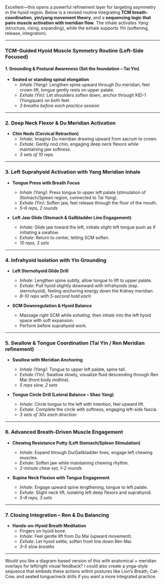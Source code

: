 Excellent—this opens a powerful refinement layer for targeting asymmetry in the hyoid region. Below is a revised routine integrating **TCM breath-coordination**, **yin/yang movement theory**, and a **sequencing logic that pairs muscle activation with meridian flow**. The inhale activates *Yang* (structure, rising, expanding), while the exhale supports *Yin* (softening, release, integration).

---

### **TCM-Guided Hyoid Muscle Symmetry Routine (Left-Side Focused)**

#### **1. Grounding & Postural Awareness (Set the foundation – Tai Yin)**
- **Seated or standing spinal elongation**
  - *Inhale (Yang)*: Lengthen spine upward through Du meridian, feel crown lift, tongue gently rests on upper palate.
  - *Exhale (Yin)*: Let shoulders soften down, anchor through KID-1 (Yongquan) on both feet.
  - *3 breaths before each practice session*

---

### **2. Deep Neck Flexor & Du Meridian Activation**
- **Chin Nods (Cervical Retraction)**
  - *Inhale*: Imagine Du meridian drawing upward from sacrum to crown.
  - *Exhale*: Gently nod chin, engaging deep neck flexors while maintaining jaw softness.
  - *3 sets of 10 reps*

---

### **3. Left Suprahyoid Activation with Yang Meridian Inhale**
- **Tongue Press with Breath Focus**
  - *Inhale (Yang)*: Press tongue to upper left palate (stimulation of Stomach/Spleen region, connected to Tai Yang).
  - *Exhale (Yin)*: Soften jaw, feel release through the floor of the mouth.
  - *5–6 reps, 2 rounds*

- **Left Jaw Glide (Stomach & Gallbladder Line Engagement)**
  - *Inhale*: Glide jaw toward the left, initiate slight left tongue push as if initiating a swallow.
  - *Exhale*: Return to center, letting SCM soften.
  - *10 reps, 3 sets*

---

### **4. Infrahyoid Isolation with Yin Grounding**
- **Left Sternohyoid Glide Drill**
  - *Inhale*: Lengthen spine subtly, allow tongue to lift to upper palate.
  - *Exhale*: Pull hyoid slightly downward with infrahyoids (esp. sternohyoid), feeling anchoring energy down the Kidney meridian.
  - *8–10 reps with 5-second hold each*

- **SCM Downregulation & Hyoid Balance**
  - Massage right SCM while *exhaling*, then *inhale* into the left hyoid space with soft expansion.
  - Perform before suprahyoid work.

---

### **5. Swallow & Tongue Coordination (Tai Yin / Ren Meridian refinement)**
- **Swallow with Meridian Anchoring**
  - *Inhale (Yang)*: Tongue to upper left palate, spine tall.
  - *Exhale (Yin)*: Swallow slowly, visualize fluid descending through Ren Mai (front body midline).
  - *5 reps slow, 2 sets*

- **Tongue Circle Drill (Lateral Balance – Shao Yang)**
  - *Inhale*: Circle tongue to the left with intention, feel upward lift.
  - *Exhale*: Complete the circle with softness, engaging left-side fascia.
  - *3 sets of 30s each direction*

---

### **6. Advanced Breath-Driven Muscle Engagement**
- **Chewing Resistance Putty (Left Stomach/Spleen Stimulation)**
  - *Inhale*: Expand through Du/Gallbladder lines, engage left chewing muscles.
  - *Exhale*: Soften jaw while maintaining chewing rhythm.
  - *2-minute chew set, 1–2 rounds*

- **Supine Neck Flexion with Tongue Engagement**
  - *Inhale*: Engage upward spine lengthening, tongue to left palate.
  - *Exhale*: Slight neck lift, isolating left deep flexors and suprahyoid.
  - *5–8 reps, 3 sets*

---

### **7. Closing Integration – Ren & Du Balancing**
- **Hands-on-Hyoid Breath Meditation**
  - Fingers on hyoid bone.
  - *Inhale*: Feel gentle lift from Du Mai (upward movement).
  - *Exhale*: Let hyoid settle, soften front line down Ren Mai.
  - *3–5 slow breaths*

---

Would you like a diagram-based version of this with anatomical + meridian overlays for left/right visual feedback? I could also create a yoga-style sequence that embeds these actions within postures like Lion’s Breath, Cat-Cow, and seated tongue/neck drills if you want a more integrated practice.
